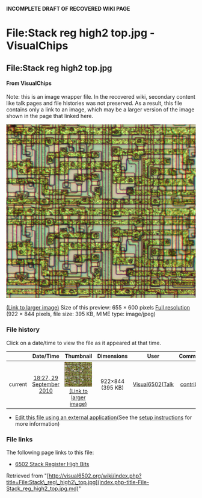 **INCOMPLETE DRAFT OF RECOVERED WIKI PAGE**

# File:Stack reg high2 top.jpg - VisualChips

## File:Stack reg high2 top.jpg

#### From VisualChips


Note: this is an image wrapper file. In the recovered wiki,
secondary content like talk pages and file histories was
not preserved. As a result, this file contains only a link
to an image, which may be a larger version of the image shown
in the page that linked here.

![File:Stack reg high2 top.jpg](images/thumb/7/70/Stack_reg_high2_top.jpg/655px-Stack_reg_high2_top.jpg)

[(Link to larger image)](images/7/70/Stack_reg_high2_top.jpg)
Size of this preview: 655 × 600 pixels
[Full resolution](images/7/70/Stack_reg_high2_top.jpg)‎ (922 × 844 pixels, file size: 395 KB, MIME type: image/jpeg)

### File history

Click on a date/time to view the file as it appeared at that time.

| | Date/Time | Thumbnail | Dimensions | User | Comment |
|:---:|:---:|:---:|:---:|:---:|:---:|
| current | [18:27, 29 September 2010](images/7/70/Stack_reg_high2_top.jpg) | ![Thumbnail for version as of 18:27, 29 September 2010](images/thumb/7/70/Stack_reg_high2_top.jpg/120px-Stack_reg_high2_top.jpg) [(Link to larger image)](images/7/70/Stack_reg_high2_top.jpg) | 922×844 (395 KB) | [Visual6502](index.php-title-User-Visual6502.md)([Talk](index.php-title-User_talk-Visual6502.md) | [contribs](./index.php%3Ftitle=Special:Contributions/Visual6502.md)) | |

- [Edit this file using an external application](index.php-title-File-Stack_reg_high2_top.jpg.md)(See the [setup instructions](http://www.mediawiki.org/wiki/Manual:External_editors) for more information)

### File links

The following page links to this file:

- [6502 Stack Register High Bits](index.php-title-6502_Stack_Register_High_Bits.md)

Retrieved from "[http://visual6502.org/wiki/index.php?title=File:Stack\_reg\_high2\_top.jpg](index.php-title-File-Stack_reg_high2_top.jpg.md)"

